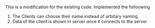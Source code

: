 This is a modification for the existing code.
Implemented the folloowing

1. The Clients can choose their name instead of arbitary naming
2. Data of the client is shown in server once it connects to the server